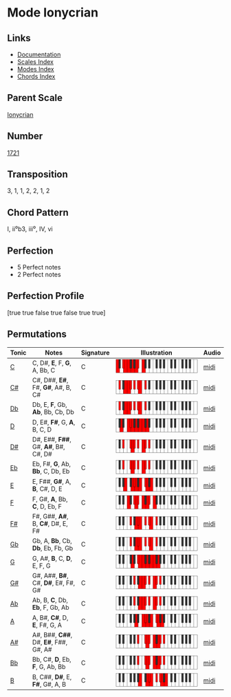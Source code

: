 # Mode Ionycrian

## Links

- [Documentation](README.md)
- [Scales Index](Scales.md)
- [Modes Index](Modes.md)
- [Chords Index](Chords.md)

## Parent Scale

[Ionycrian](ScaleIonycrian.md)

## Number

[1721](https://ianring.com/musictheory/scales/1721)

## Transposition

3, 1, 1, 2, 2, 1, 2

## Chord Pattern

I, ii⁰b3, iii⁰, IV, vi

## Perfection

- 5 Perfect notes
- 2 Perfect notes

## Perfection Profile

[true true false true false true true]

## Permutations

| Tonic | Notes | Signature | Illustration | Audio |
|-------|-------|-----------|--------------|-------|
| [C](ModeCNaturalIonycrian.md) | C, D#, **E**, F, **G**, A, Bb, C | C | ![CNaturalIonycrian](ModeCNaturalIonycrian.png) | [midi](https://github.com/edipermadi/music/blob/main/docs/ModeCNaturalIonycrian.mid?raw=true) |
| [C#](ModeCSharpIonycrian.md) | C#, D##, **E#**, F#, **G#**, A#, B, C# | C | ![CSharpIonycrian](ModeCSharpIonycrian.png) | [midi](https://github.com/edipermadi/music/blob/main/docs/ModeCSharpIonycrian.mid?raw=true) |
| [Db](ModeDFlatIonycrian.md) | Db, E, **F**, Gb, **Ab**, Bb, Cb, Db | C | ![DFlatIonycrian](ModeDFlatIonycrian.png) | [midi](https://github.com/edipermadi/music/blob/main/docs/ModeDFlatIonycrian.mid?raw=true) |
| [D](ModeDNaturalIonycrian.md) | D, E#, **F#**, G, **A**, B, C, D | C | ![DNaturalIonycrian](ModeDNaturalIonycrian.png) | [midi](https://github.com/edipermadi/music/blob/main/docs/ModeDNaturalIonycrian.mid?raw=true) |
| [D#](ModeDSharpIonycrian.md) | D#, E##, **F##**, G#, **A#**, B#, C#, D# | C | ![DSharpIonycrian](ModeDSharpIonycrian.png) | [midi](https://github.com/edipermadi/music/blob/main/docs/ModeDSharpIonycrian.mid?raw=true) |
| [Eb](ModeEFlatIonycrian.md) | Eb, F#, **G**, Ab, **Bb**, C, Db, Eb | C | ![EFlatIonycrian](ModeEFlatIonycrian.png) | [midi](https://github.com/edipermadi/music/blob/main/docs/ModeEFlatIonycrian.mid?raw=true) |
| [E](ModeENaturalIonycrian.md) | E, F##, **G#**, A, **B**, C#, D, E | C | ![ENaturalIonycrian](ModeENaturalIonycrian.png) | [midi](https://github.com/edipermadi/music/blob/main/docs/ModeENaturalIonycrian.mid?raw=true) |
| [F](ModeFNaturalIonycrian.md) | F, G#, **A**, Bb, **C**, D, Eb, F | C | ![FNaturalIonycrian](ModeFNaturalIonycrian.png) | [midi](https://github.com/edipermadi/music/blob/main/docs/ModeFNaturalIonycrian.mid?raw=true) |
| [F#](ModeFSharpIonycrian.md) | F#, G##, **A#**, B, **C#**, D#, E, F# | C | ![FSharpIonycrian](ModeFSharpIonycrian.png) | [midi](https://github.com/edipermadi/music/blob/main/docs/ModeFSharpIonycrian.mid?raw=true) |
| [Gb](ModeGFlatIonycrian.md) | Gb, A, **Bb**, Cb, **Db**, Eb, Fb, Gb | C | ![GFlatIonycrian](ModeGFlatIonycrian.png) | [midi](https://github.com/edipermadi/music/blob/main/docs/ModeGFlatIonycrian.mid?raw=true) |
| [G](ModeGNaturalIonycrian.md) | G, A#, **B**, C, **D**, E, F, G | C | ![GNaturalIonycrian](ModeGNaturalIonycrian.png) | [midi](https://github.com/edipermadi/music/blob/main/docs/ModeGNaturalIonycrian.mid?raw=true) |
| [G#](ModeGSharpIonycrian.md) | G#, A##, **B#**, C#, **D#**, E#, F#, G# | C | ![GSharpIonycrian](ModeGSharpIonycrian.png) | [midi](https://github.com/edipermadi/music/blob/main/docs/ModeGSharpIonycrian.mid?raw=true) |
| [Ab](ModeAFlatIonycrian.md) | Ab, B, **C**, Db, **Eb**, F, Gb, Ab | C | ![AFlatIonycrian](ModeAFlatIonycrian.png) | [midi](https://github.com/edipermadi/music/blob/main/docs/ModeAFlatIonycrian.mid?raw=true) |
| [A](ModeANaturalIonycrian.md) | A, B#, **C#**, D, **E**, F#, G, A | C | ![ANaturalIonycrian](ModeANaturalIonycrian.png) | [midi](https://github.com/edipermadi/music/blob/main/docs/ModeANaturalIonycrian.mid?raw=true) |
| [A#](ModeASharpIonycrian.md) | A#, B##, **C##**, D#, **E#**, F##, G#, A# | C | ![ASharpIonycrian](ModeASharpIonycrian.png) | [midi](https://github.com/edipermadi/music/blob/main/docs/ModeASharpIonycrian.mid?raw=true) |
| [Bb](ModeBFlatIonycrian.md) | Bb, C#, **D**, Eb, **F**, G, Ab, Bb | C | ![BFlatIonycrian](ModeBFlatIonycrian.png) | [midi](https://github.com/edipermadi/music/blob/main/docs/ModeBFlatIonycrian.mid?raw=true) |
| [B](ModeBNaturalIonycrian.md) | B, C##, **D#**, E, **F#**, G#, A, B | C | ![BNaturalIonycrian](ModeBNaturalIonycrian.png) | [midi](https://github.com/edipermadi/music/blob/main/docs/ModeBNaturalIonycrian.mid?raw=true) |
